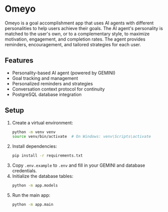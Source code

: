 # Omeyo

Omeyo is a goal accomplishment app that uses AI agents with different personalities to help users achieve their goals. The AI agent's personality is matched to the user's own, or to a complementary style, to maximize motivation, engagement, and completion rates. The agent provides reminders, encouragement, and tailored strategies for each user.

## Features
- Personality-based AI agent (powered by GEMINI)
- Goal tracking and management
- Personalized reminders and strategies
- Conversation context protocol for continuity
- PostgreSQL database integration

## Setup
1. Create a virtual environment:
   ```sh
   python -m venv venv
   source venv/bin/activate  # On Windows: venv\Scripts\activate
   ```
2. Install dependencies:
   ```sh
   pip install -r requirements.txt
   ```
3. Copy `.env.example` to `.env` and fill in your GEMINI and database credentials.
4. Initialize the database tables:
   ```sh
   python -m app.models
   ```
5. Run the main app:
   ```sh
   python -m app.main
   ``` 